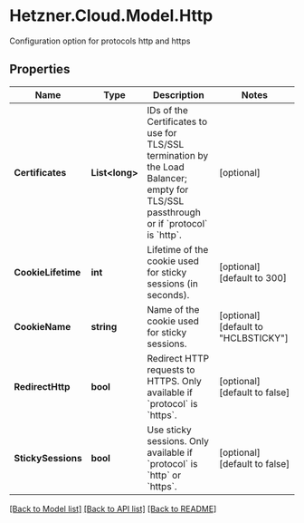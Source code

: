 # Hetzner.Cloud.Model.Http
Configuration option for protocols http and https

## Properties

Name | Type | Description | Notes
------------ | ------------- | ------------- | -------------
**Certificates** | **List&lt;long&gt;** | IDs of the Certificates to use for TLS/SSL termination by the Load Balancer; empty for TLS/SSL passthrough or if &#x60;protocol&#x60; is &#x60;http&#x60;. | [optional] 
**CookieLifetime** | **int** | Lifetime of the cookie used for sticky sessions (in seconds). | [optional] [default to 300]
**CookieName** | **string** | Name of the cookie used for sticky sessions. | [optional] [default to "HCLBSTICKY"]
**RedirectHttp** | **bool** | Redirect HTTP requests to HTTPS. Only available if &#x60;protocol&#x60; is &#x60;https&#x60;. | [optional] [default to false]
**StickySessions** | **bool** | Use sticky sessions. Only available if &#x60;protocol&#x60; is &#x60;http&#x60; or &#x60;https&#x60;. | [optional] [default to false]

[[Back to Model list]](../../README.md#documentation-for-models) [[Back to API list]](../../README.md#documentation-for-api-endpoints) [[Back to README]](../../README.md)

